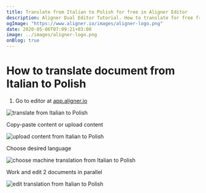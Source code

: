 ```yaml
---
title: Translate from Italian to Polish for free in Aligner Editor
description: Aligner Dual Editor Tutorial. How to translate for free from Italian to Polish. Aligner is multilingual document management platform. 
ogImage: "https://www.aligner.io/images/aligner-logo.png"
date: 2020-05-06T07:09:21+03:00
image: ../images/aligner-logo.png
onBlog: true
---
```


# How to translate document from Italian to Polish

1. Go to editor at [app.aligner.io](https://app.aligner.io "Aligner App web page")

![translate from Italian to Polish](../aligner-blank-editor.png "translate from Italian to Polish")

Copy-paste content or upload content

![upload content from Italian to Polish](../aligner-uploaded-document.png "upload content from Italian to Polish")

Choose desired language

![choose machine translation from Italian to Polish](../aligner-language-dropdown.png "choose machine translation from Italian to Polish")

Work and edit 2 documents in parallel

![edit translation from Italian to Polish](../aligner-double-sitded-editor.png "edit translation from Italian to Polish")


